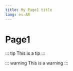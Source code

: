 ```yaml
---
title: My Page1 title
lang: es-AR
---
```


# Page1

::: tip
This is a tip
:::

::: warning
This is a warning
:::
